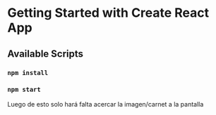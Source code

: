 # Getting Started with Create React App
## Available Scripts
### `npm install`

### `npm start`

Luego de esto solo hará falta acercar la imagen/carnet a la pantalla